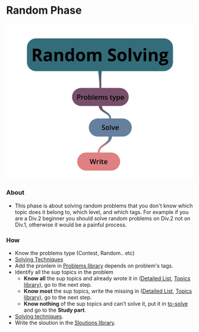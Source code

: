 # Random Phase 

<p align="center">
  <img src="https://github.com/basmaashouur/Competitive-Programming/blob/master/Random-Phase/random.png"></p>
  

### About
  - This phase is about solving random problems that you don't know which topic does it belong to, which level, and which tags. For example if you are a Div.2 beginner you should solve random problems on Div.2  not on Div.1, otherwise it would be a painful process. 
  
 
 ### How
 * Know the problems type (Contest, Random.. etc)
  * [Solving Techniques](https://github.com/basmaashouur/Competitive-Programming/blob/master/Solutions-library/Solving-techniques.md)
* Add the pronlem in [Problems library](https://github.com/basmaashouur/Competitive-Programming/blob/master/Knowledge-Phase/Problems-library) depends on problem's tags.
* Identify all the sup topics in the problem
  * **Know all** the sup topics and already wrote it in ([Detailed List](https://github.com/basmaashouur/Competitive-Programming/blob/master/Knowledge-Phase/Detailed-list), [Topics library](https://github.com/basmaashouur/Competitive-Programming/blob/master/Knowledge-Phase/Topics-library)), go to the next step.
  * **Know most** the sup topics, write the missing in ([Detailed List](https://github.com/basmaashouur/Competitive-Programming/blob/master/Knowledge-Phase/Detailed-list), [Topics library](https://github.com/basmaashouur/Competitive-Programming/blob/master/Knowledge-Phase/Topics-library)), go to the next step.
  * **Know nothing** of the sup topics and can't solve it, put it in [to-solve](https://github.com/basmaashouur/Competitive-Programming/blob/master/Solutions-library/to-solve) and go to the **Study part**.
* [Solving techniques](https://github.com/basmaashouur/Competitive-Programming/blob/master/Solutions-library/Solving-techniques.md).
* Write the sloution in the [Sloutions library](https://github.com/basmaashouur/Competitive-Programming/blob/master/Solutions-library). 
  
